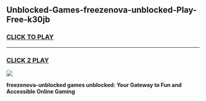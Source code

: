 
## Unblocked-Games-freezenova-unblocked-Play-Free-k30jb
<h3>
<a href="https://premium76.site?title=freezenova-unblocked&ref=18A1">CLICK TO PLAY</a></h3>
<hr>

<h3>
<a href="https://premium76.site?title=freezenova-unblocked&ref=18A1">CLICK 2 PLAY</a>
  
</h3>

<a href="https://premium76.site?title=freezenova-unblocked&ref=18A1"><img src="https://clearcache.store/games.png"></a>


**freezenova-unblocked games unblocked: Your Gateway to Fun and Accessible Online Gaming**
